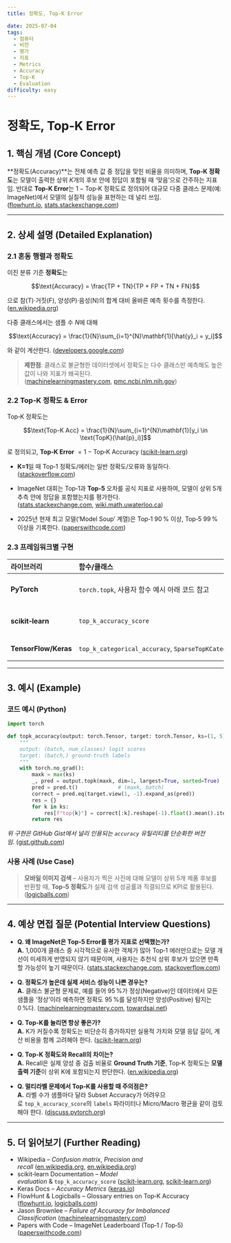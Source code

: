 ```yaml
---
title: 정확도, Top-K Error

date: 2025-07-04
tags:
  - 컴퓨터
  - 비전
  - 평가
  - 지표
  - Metrics
  - Accuracy
  - Top-K
  - Evaluation
difficulty: easy
---
```


# 정확도, Top‑K Error

## 1. 핵심 개념 (Core Concept)

**정확도(Accuracy)**는 전체 예측 값 중 정답을 맞힌 비율을 의미하며, **Top‑K 정확도**는 모델이 출력한 상위 $K$개의 후보 안에 정답이 포함될 때 ‘맞음’으로 간주하는 지표임. 반대로 **Top‑K Error**는 $1-\text{Top‑K 정확도}$로 정의되어 대규모 다중 클래스 문제(예: ImageNet)에서 모델의 실질적 성능을 표현하는 데 널리 쓰임. ([flowhunt.io](https://www.flowhunt.io/glossary/top-k-accuracy/), [stats.stackexchange.com](https://stats.stackexchange.com/questions/156471/imagenet-what-is-top-1-and-top-5-error-rate))

---

## 2. 상세 설명 (Detailed Explanation)

### 2.1 혼동 행렬과 정확도

이진 분류 기준 **정확도**는

$$\text{Accuracy} = \frac{TP + TN}{TP + FP + TN + FN}$$

으로 참(T)·거짓(F), 양성(P)·음성(N)의 합계 대비 올바른 예측 횟수를 측정한다. ([en.wikipedia.org](https://en.wikipedia.org/wiki/Confusion_matrix))

다중 클래스에서는 샘플 수 $N$에 대해

$$\text{Accuracy} = \frac{1}{N}\sum_{i=1}^{N}\mathbf{1}[\hat{y}_i = y_i]$$

와 같이 계산한다. ([developers.google.com](https://developers.google.com/machine-learning/crash-course/classification/accuracy-precision-recall))

> **제한점**: 클래스로 불균형한 데이터셋에서 정확도는 다수 클래스만 예측해도 높은 값이 나와 지표가 왜곡된다. ([machinelearningmastery.com](https://www.machinelearningmastery.com/failure-of-accuracy-for-imbalanced-class-distributions/), [pmc.ncbi.nlm.nih.gov](https://pmc.ncbi.nlm.nih.gov/articles/PMC10741524/))

### 2.2 Top‑K 정확도 & Error

Top‑K 정확도는

$$\text{Top-K Acc} = \frac{1}{N}\sum_{i=1}^{N}\mathbf{1}[y_i \in \text{TopK}(\hat{p}_i)]$$

로 정의되고, **Top‑K Error** $= 1 - \text{Top‑K Accuracy}$ ([scikit-learn.org](https://scikit-learn.org/stable/modules/generated/sklearn.metrics.top_k_accuracy_score.html))

- **K=1**일 때 Top‑1 정확도/에러는 일반 정확도/오류와 동일하다. ([stackoverflow.com](https://stackoverflow.com/questions/37668902/evaluation-calculate-top-n-accuracy-top-1-and-top-5))
    
- ImageNet 대회는 Top‑1과 **Top‑5** 오차를 공식 지표로 사용하여, 모델이 상위 5개 추측 안에 정답을 포함했는지를 평가한다. ([stats.stackexchange.com](https://stats.stackexchange.com/questions/129395/imagenet-what-does-top-five-error-means), [wiki.math.uwaterloo.ca](https://wiki.math.uwaterloo.ca/statwiki/index.php?title=Evaluating_Machine_Accuracy_on_ImageNet&utm_source=chatgpt.com))
    
- 2025년 현재 최고 모델(‘Model Soup’ 계열)은 Top‑1 90 % 이상, Top‑5 99 % 이상을 기록한다. ([paperswithcode.com](https://paperswithcode.com/sota/image-classification-on-imagenet))
    

### 2.3 프레임워크별 구현

|라이브러리|함수/클래스|특징|
|:--|:--|:--|
|**PyTorch**|`torch.topk`, 사용자 함수 예시 아래 코드 참고|텐서 차원별 상위 K 인덱스 반환 ([stackoverflow.com](https://stackoverflow.com/questions/59474987/how-to-get-top-k-accuracy-in-semantic-segmentation-using-pytorch))|
|**scikit‑learn**|`top_k_accuracy_score`|확률 입력 필요, 다중 라벨 지원 ([scikit-learn.org](https://scikit-learn.org/stable/modules/generated/sklearn.metrics.top_k_accuracy_score.html))|
|**TensorFlow/Keras**|`top_k_categorical_accuracy`, `SparseTopKCategoricalAccuracy`|모델 컴파일 시 메트릭 지정 가능 ([keras.io](https://keras.io/api/metrics/accuracy_metrics/))|

---

## 3. 예시 (Example)

### 코드 예시 (Python)

```python
import torch

def topk_accuracy(output: torch.Tensor, target: torch.Tensor, ks=(1, 5)):
    """
    output: (batch, num_classes) logit scores
    target: (batch,) ground‑truth labels
    """
    with torch.no_grad():
        maxk = max(ks)
        _, pred = output.topk(maxk, dim=1, largest=True, sorted=True)
        pred = pred.t()             # (maxk, batch)
        correct = pred.eq(target.view(1, -1).expand_as(pred))
        res = {}
        for k in ks:
            res[f"top{k}"] = correct[:k].reshape(-1).float().mean().item()
        return res
```

_위 구현은 GitHub Gist에서 널리 인용되는 `accuracy` 유틸리티를 단순화한 버전임._ ([gist.github.com](https://gist.github.com/weiaicunzai/2a5ae6eac6712c70bde0630f3e76b77b))

### 사용 사례 (Use Case)

> **모바일 이미지 검색** – 사용자가 찍은 사진에 대해 모델이 상위 5개 제품 후보를 반환할 때, **Top‑5 정확도**가 실제 검색 성공률과 직결되므로 KPI로 활용된다. ([logicballs.com](https://logicballs.com/glossary/top-k-accuracy/))

---

## 4. 예상 면접 질문 (Potential Interview Questions)

- **Q. 왜 ImageNet은 Top‑5 Error를 평가 지표로 선택했는가?**  
    **A.** 1,000개 클래스 중 시각적으로 유사한 객체가 많아 Top‑1 에러만으로는 모델 개선이 미세하게 반영되지 않기 때문이며, 사용자는 추천식 상위 후보가 있으면 만족할 가능성이 높기 때문이다. ([stats.stackexchange.com](https://stats.stackexchange.com/questions/156471/imagenet-what-is-top-1-and-top-5-error-rate), [stackoverflow.com](https://stackoverflow.com/questions/37668902/evaluation-calculate-top-n-accuracy-top-1-and-top-5))
    
- **Q. 정확도가 높은데 실제 서비스 성능이 나쁜 경우는?**  
    **A.** 클래스 불균형 문제로, 예를 들어 95 %가 정상(Negative)인 데이터에서 모든 샘플을 ‘정상’이라 예측하면 정확도 95 %를 달성하지만 양성(Positive) 탐지는 0 %다. ([machinelearningmastery.com](https://www.machinelearningmastery.com/failure-of-accuracy-for-imbalanced-class-distributions/), [towardsai.net](https://towardsai.net/p/l/why-accuracy-is-not-a-good-metric-for-imbalanced-data))
    
- **Q. Top‑K를 늘리면 항상 좋은가?**  
    **A.** K가 커질수록 정확도는 비단순히 증가하지만 실용적 가치와 모델 응답 길이, 계산 비용을 함께 고려해야 한다. ([scikit-learn.org](https://scikit-learn.org/stable/modules/model_evaluation.html))
    
- **Q. Top‑K 정확도와 Recall의 차이는?**  
    **A.** Recall은 실제 양성 중 검출 비율로 **Ground Truth 기준**, Top‑K 정확도는 **모델 출력 기준**이 상위 K에 포함되는지 판단한다. ([en.wikipedia.org](https://en.wikipedia.org/wiki/Precision_and_recall))
    
- **Q. 멀티라벨 문제에서 Top‑K를 사용할 때 주의점은?**  
    **A.** 라벨 수가 샘플마다 달라 Subset Accuracy가 어려우므로 `top_k_accuracy_score`의 `labels` 파라미터나 Micro/Macro 평균을 같이 검토해야 한다. ([discuss.pytorch.org](https://discuss.pytorch.org/t/top-k-accuracy-for-multilabel-classification/112939))
    

---

## 5. 더 읽어보기 (Further Reading)

- Wikipedia – _Confusion matrix_, _Precision and recall_ ([en.wikipedia.org](https://en.wikipedia.org/wiki/Confusion_matrix), [en.wikipedia.org](https://en.wikipedia.org/wiki/Precision_and_recall))
- scikit‑learn Documentation – _Model evaluation_ & `top_k_accuracy_score` ([scikit-learn.org](https://scikit-learn.org/stable/modules/model_evaluation.html), [scikit-learn.org](https://scikit-learn.org/stable/modules/generated/sklearn.metrics.top_k_accuracy_score.html))
- Keras Docs – _Accuracy Metrics_ ([keras.io](https://keras.io/api/metrics/accuracy_metrics/))
- FlowHunt & Logicballs – Glossary entries on Top‑K Accuracy ([flowhunt.io](https://www.flowhunt.io/glossary/top-k-accuracy/), [logicballs.com](https://logicballs.com/glossary/top-k-accuracy/))
- Jason Brownlee – _Failure of Accuracy for Imbalanced Classification_ ([machinelearningmastery.com](https://www.machinelearningmastery.com/failure-of-accuracy-for-imbalanced-class-distributions/))
- Papers with Code – ImageNet Leaderboard (Top‑1 / Top‑5) ([paperswithcode.com](https://paperswithcode.com/sota/image-classification-on-imagenet))